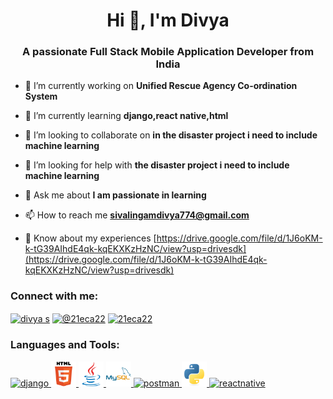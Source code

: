 <h1 align="center">Hi 👋, I'm Divya</h1>
<h3 align="center">A passionate Full Stack Mobile Application Developer from India</h3>

- 🔭 I’m currently working on **Unified Rescue Agency Co-ordination System**

- 🌱 I’m currently learning **django,react native,html**

- 👯 I’m looking to collaborate on **in the disaster project i need to include machine learning**

- 🤝 I’m looking for help with **the disaster project i need to include machine learning**

- 💬 Ask me about **I am passionate in learning**

- 📫 How to reach me **sivalingamdivya774@gmail.com**

- 📄 Know about my experiences [https://drive.google.com/file/d/1J6oKM-k-tG39AIhdE4qk-kqEKXKzHzNC/view?usp=drivesdk](https://drive.google.com/file/d/1J6oKM-k-tG39AIhdE4qk-kqEKXKzHzNC/view?usp=drivesdk)

<h3 align="left">Connect with me:</h3>
<p align="left">
<a href="https://linkedin.com/in/divya s" target="blank"><img align="center" src="https://raw.githubusercontent.com/rahuldkjain/github-profile-readme-generator/master/src/images/icons/Social/linked-in-alt.svg" alt="divya s" height="30" width="40" /></a>
<a href="https://www.hackerrank.com/@21eca22" target="blank"><img align="center" src="https://raw.githubusercontent.com/rahuldkjain/github-profile-readme-generator/master/src/images/icons/Social/hackerrank.svg" alt="@21eca22" height="30" width="40" /></a>
<a href="https://www.leetcode.com/21eca22" target="blank"><img align="center" src="https://raw.githubusercontent.com/rahuldkjain/github-profile-readme-generator/master/src/images/icons/Social/leet-code.svg" alt="21eca22" height="30" width="40" /></a>
</p>

<h3 align="left">Languages and Tools:</h3>
<p align="left"> <a href="https://www.djangoproject.com/" target="_blank" rel="noreferrer"> <img src="https://cdn.worldvectorlogo.com/logos/django.svg" alt="django" width="40" height="40"/> </a> <a href="https://www.w3.org/html/" target="_blank" rel="noreferrer"> <img src="https://raw.githubusercontent.com/devicons/devicon/master/icons/html5/html5-original-wordmark.svg" alt="html5" width="40" height="40"/> </a> <a href="https://www.java.com" target="_blank" rel="noreferrer"> <img src="https://raw.githubusercontent.com/devicons/devicon/master/icons/java/java-original.svg" alt="java" width="40" height="40"/> </a> <a href="https://www.mysql.com/" target="_blank" rel="noreferrer"> <img src="https://raw.githubusercontent.com/devicons/devicon/master/icons/mysql/mysql-original-wordmark.svg" alt="mysql" width="40" height="40"/> </a> <a href="https://postman.com" target="_blank" rel="noreferrer"> <img src="https://www.vectorlogo.zone/logos/getpostman/getpostman-icon.svg" alt="postman" width="40" height="40"/> </a> <a href="https://www.python.org" target="_blank" rel="noreferrer"> <img src="https://raw.githubusercontent.com/devicons/devicon/master/icons/python/python-original.svg" alt="python" width="40" height="40"/> </a> <a href="https://reactnative.dev/" target="_blank" rel="noreferrer"> <img src="https://reactnative.dev/img/header_logo.svg" alt="reactnative" width="40" height="40"/> </a> </p>

<!---
DivyaSivalingam/DivyaSivalingam is a ✨ special ✨ repository because its `README.md` (this file) appears on your GitHub profile.
You can click the Preview link to take a look at your changes.
--->
